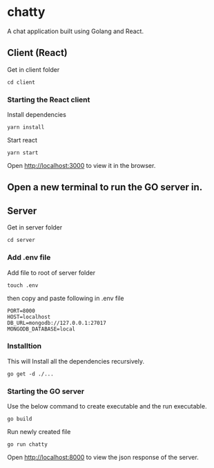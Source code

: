 # chatty

A chat application built using Golang and React. 

## Client (React)

Get in client folder

```
cd client
```

### Starting the React client

Install dependencies

```
yarn install
```

Start react

```
yarn start
```

Open [http://localhost:3000](http://localhost:3000) to view it in the browser.

## Open a new terminal to run the GO server in.

## Server

Get in server folder

```
cd server
```

### Add .env file

Add file to root of server folder

```
touch .env
```

then copy and paste following in .env file

```
PORT=8000
HOST=localhost
DB_URL=mongodb://127.0.0.1:27017
MONGODB_DATABASE=local
```


### Installtion

This will Install all the dependencies recursively. 

```
go get -d ./...
```

### Starting the GO server

Use the below command to create executable and the run executable.

```
go build
```

Run newly created file

```
go run chatty
```

Open [http://localhost:8000](http://localhost:8000) to view the json response of the server.